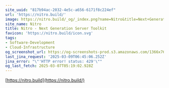 ```yaml
---
site_uuid: "817b94ac-2032-4e5c-a656-6171f8c224ef"
url: 'https://nitro.build/'
image: https://nitro.build/_og/_index.png?name=Nitro&title=Next+Generation+Server+Toolkit&description=Create+web+servers+with+everything+you+need+and+deploy+them+wherever+you+prefer.
site_name: Nitro
title: Nitro - Next Generation Server Toolkit
favicon: 'https://nitro.build/icon.svg'
tags:
- Software-Development
- Cloud-Infrastructure
og_screenshot_url: https://og-screenshots-prod.s3.amazonaws.com/1366x768/80/false/65242f9d51f87d4892da164ddc821c79ee82d83dcabb324126eb6b4b42f30e94.jpeg
last_jina_request: '2025-03-09T06:45:06.252Z'
jina_error: "\"'HTTP error! status: 429'\""
og_last_fetch: 2025-03-07T05:19:02.928Z
---
```



[https://nitro.build](https://nitro.build/)
